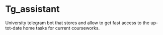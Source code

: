 # Tg_assistant
University telegram bot that stores and allow to get fast access to the up-tot-date home tasks for current courseworks.  
